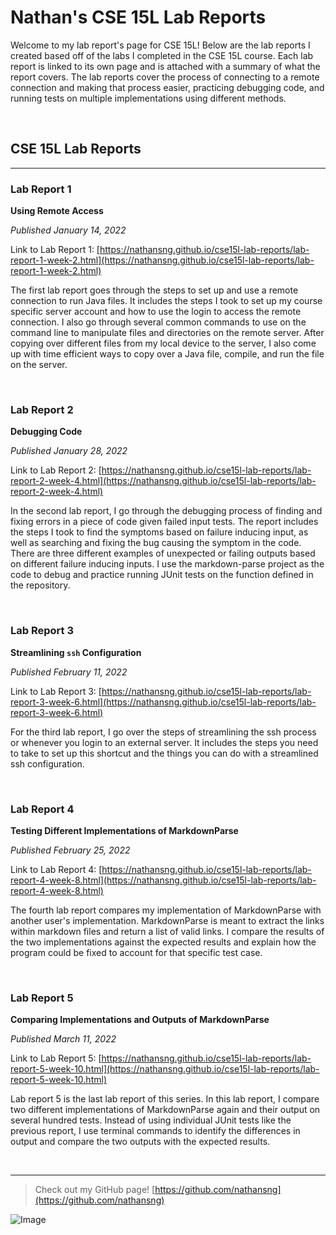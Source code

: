 # Nathan's CSE 15L Lab Reports

Welcome to my lab report's page for CSE 15L! Below are the lab reports I created based off of the labs I completed in the CSE 15L course. Each lab report is linked to its own page and is attached with a summary of what the report covers. The lab reports cover the process of connecting to a remote connection and making that process easier, practicing debugging code, and running tests on multiple implementations using different methods.

<br>

## CSE 15L Lab Reports

---

### Lab Report 1

**Using Remote Access**

*Published January 14, 2022*

Link to Lab Report 1: [https://nathansng.github.io/cse15l-lab-reports/lab-report-1-week-2.html](https://nathansng.github.io/cse15l-lab-reports/lab-report-1-week-2.html)

The first lab report goes through the steps to set up and use a remote connection to run Java files. It includes the steps I took to set up my course specific server account and how to use the login to access the remote connection. I also go through several common commands to use on the command line to manipulate files and directories on the remote server. After copying over different files from my local device to the server, I also come up with time efficient ways to copy over a Java file, compile, and run the file on the server.

<br>

### Lab Report 2

**Debugging Code**

*Published January 28, 2022*

Link to Lab Report 2: [https://nathansng.github.io/cse15l-lab-reports/lab-report-2-week-4.html](https://nathansng.github.io/cse15l-lab-reports/lab-report-2-week-4.html)

In the second lab report, I go through the debugging process of finding and fixing errors in a piece of code given failed input tests. The report includes the steps I took to find the symptoms based on failure inducing input, as well as searching and fixing the bug causing the symptom in the code. There are three different examples of unexpected or failing outputs based on different failure inducing inputs. I use the markdown-parse project as the code to debug and practice running JUnit tests on the function defined in the repository.

<br>

### Lab Report 3

**Streamlining `ssh` Configuration**

*Published February 11, 2022*

Link to Lab Report 3: [https://nathansng.github.io/cse15l-lab-reports/lab-report-3-week-6.html](https://nathansng.github.io/cse15l-lab-reports/lab-report-3-week-6.html)

For the third lab report, I go over the steps of streamlining the ssh process or whenever you login to an external server. It includes the steps you need to take to set up this shortcut and the things you can do with a streamlined ssh configuration.

<br>

### Lab Report 4

**Testing Different Implementations of MarkdownParse**

*Published February 25, 2022*

Link to Lab Report 4: [https://nathansng.github.io/cse15l-lab-reports/lab-report-4-week-8.html](https://nathansng.github.io/cse15l-lab-reports/lab-report-4-week-8.html)

The fourth lab report compares my implementation of MarkdownParse with another user's implementation. MarkdownParse is meant to extract the links within markdown files and return a list of valid links. I compare the results of the two implementations against the expected results and explain how the program could be fixed to account for that specific test case.

<br>

### Lab Report 5

**Comparing Implementations and Outputs of MarkdownParse**

*Published March 11, 2022*

Link to Lab Report 5: [https://nathansng.github.io/cse15l-lab-reports/lab-report-5-week-10.html](https://nathansng.github.io/cse15l-lab-reports/lab-report-5-week-10.html)

Lab report 5 is the last lab report of this series. In this lab report, I compare two different implementations of MarkdownParse again and their output on several hundred tests. Instead of using individual JUnit tests like the previous report, I use terminal commands to identify the differences in output and compare the two outputs with the expected results.

<br>

---

> Check out my GitHub page! [https://github.com/nathansng](https://github.com/nathansng)

![Image](https://evcra.ucsd.edu/_images/UCSD_Sign_r1.jpg)
